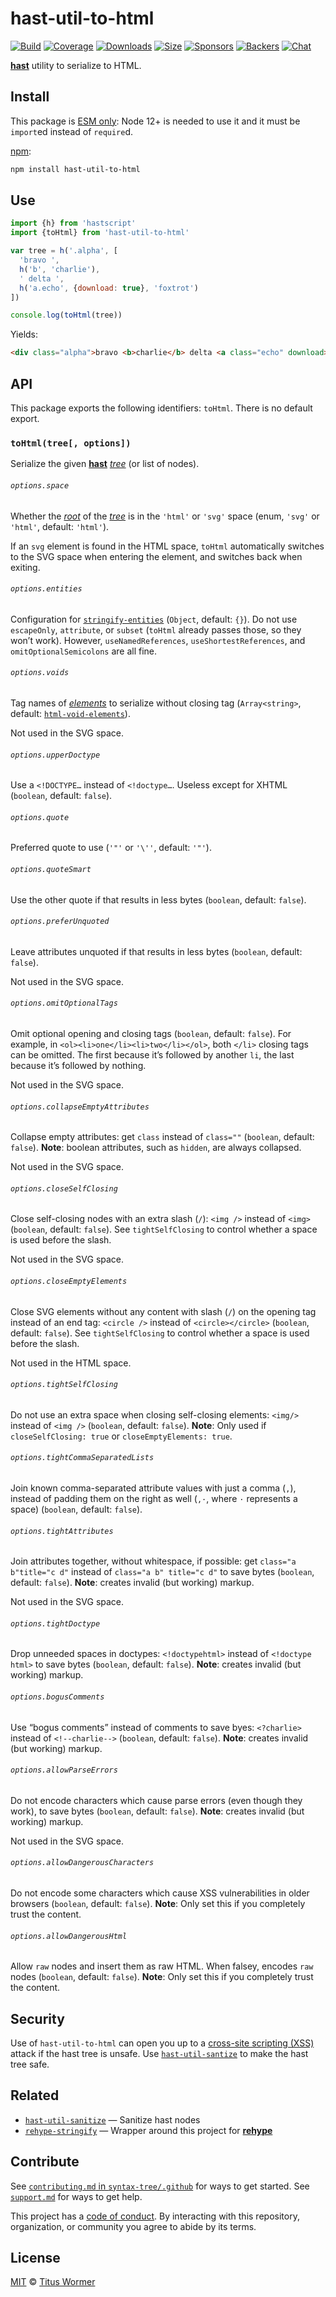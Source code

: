 # hast-util-to-html

[![Build][build-badge]][build]
[![Coverage][coverage-badge]][coverage]
[![Downloads][downloads-badge]][downloads]
[![Size][size-badge]][size]
[![Sponsors][sponsors-badge]][collective]
[![Backers][backers-badge]][collective]
[![Chat][chat-badge]][chat]

[**hast**][hast] utility to serialize to HTML.

## Install

This package is [ESM only](https://gist.github.com/sindresorhus/a39789f98801d908bbc7ff3ecc99d99c):
Node 12+ is needed to use it and it must be `import`ed instead of `require`d.

[npm][]:

```sh
npm install hast-util-to-html
```

## Use

```js
import {h} from 'hastscript'
import {toHtml} from 'hast-util-to-html'

var tree = h('.alpha', [
  'bravo ',
  h('b', 'charlie'),
  ' delta ',
  h('a.echo', {download: true}, 'foxtrot')
])

console.log(toHtml(tree))
```

Yields:

```html
<div class="alpha">bravo <b>charlie</b> delta <a class="echo" download>foxtrot</a></div>
```

## API

This package exports the following identifiers: `toHtml`.
There is no default export.

### `toHtml(tree[, options])`

Serialize the given [**hast**][hast] [*tree*][tree] (or list of nodes).

###### `options.space`

Whether the [*root*][root] of the [*tree*][tree] is in the `'html'` or `'svg'`
space (enum, `'svg'` or `'html'`, default: `'html'`).

If an `svg` element is found in the HTML space, `toHtml` automatically switches
to the SVG space when entering the element, and switches back when exiting.

###### `options.entities`

Configuration for [`stringify-entities`][stringify-entities] (`Object`, default:
`{}`).
Do not use `escapeOnly`, `attribute`, or `subset` (`toHtml` already passes
those, so they won’t work).
However, `useNamedReferences`, `useShortestReferences`, and
`omitOptionalSemicolons` are all fine.

###### `options.voids`

Tag names of [*elements*][element] to serialize without closing tag
(`Array<string>`, default: [`html-void-elements`][html-void-elements]).

Not used in the SVG space.

###### `options.upperDoctype`

Use a `<!DOCTYPE…` instead of `<!doctype…`.
Useless except for XHTML (`boolean`, default: `false`).

###### `options.quote`

Preferred quote to use (`'"'` or `'\''`, default: `'"'`).

###### `options.quoteSmart`

Use the other quote if that results in less bytes (`boolean`, default: `false`).

###### `options.preferUnquoted`

Leave attributes unquoted if that results in less bytes (`boolean`, default:
`false`).

Not used in the SVG space.

###### `options.omitOptionalTags`

Omit optional opening and closing tags (`boolean`, default: `false`).
For example, in `<ol><li>one</li><li>two</li></ol>`, both `</li>`
closing tags can be omitted.
The first because it’s followed by another `li`, the last because it’s followed
by nothing.

Not used in the SVG space.

###### `options.collapseEmptyAttributes`

Collapse empty attributes: get `class` instead of `class=""` (`boolean`,
default: `false`).
**Note**: boolean attributes, such as `hidden`, are always collapsed.

Not used in the SVG space.

###### `options.closeSelfClosing`

Close self-closing nodes with an extra slash (`/`): `<img />` instead of
`<img>` (`boolean`, default: `false`).
See `tightSelfClosing` to control whether a space is used before the slash.

Not used in the SVG space.

###### `options.closeEmptyElements`

Close SVG elements without any content with slash (`/`) on the opening tag
instead of an end tag: `<circle />` instead of `<circle></circle>` (`boolean`,
default: `false`).
See `tightSelfClosing` to control whether a space is used before the slash.

Not used in the HTML space.

###### `options.tightSelfClosing`

Do not use an extra space when closing self-closing elements: `<img/>` instead
of `<img />` (`boolean`, default: `false`).
**Note**: Only used if `closeSelfClosing: true` or `closeEmptyElements: true`.

###### `options.tightCommaSeparatedLists`

Join known comma-separated attribute values with just a comma (`,`), instead of
padding them on the right as well (`,·`, where `·` represents a space)
(`boolean`, default: `false`).

###### `options.tightAttributes`

Join attributes together, without whitespace, if possible: get
`class="a b"title="c d"` instead of `class="a b" title="c d"` to save bytes
(`boolean`, default: `false`).
**Note**: creates invalid (but working) markup.

Not used in the SVG space.

###### `options.tightDoctype`

Drop unneeded spaces in doctypes: `<!doctypehtml>` instead of `<!doctype html>`
to save bytes (`boolean`, default: `false`).
**Note**: creates invalid (but working) markup.

###### `options.bogusComments`

Use “bogus comments” instead of comments to save byes: `<?charlie>` instead of
`<!--charlie-->` (`boolean`, default: `false`).
**Note**: creates invalid (but working) markup.

###### `options.allowParseErrors`

Do not encode characters which cause parse errors (even though they work), to
save bytes (`boolean`, default: `false`).
**Note**: creates invalid (but working) markup.

Not used in the SVG space.

###### `options.allowDangerousCharacters`

Do not encode some characters which cause XSS vulnerabilities in older browsers
(`boolean`, default: `false`).
**Note**: Only set this if you completely trust the content.

###### `options.allowDangerousHtml`

Allow `raw` nodes and insert them as raw HTML.
When falsey, encodes `raw` nodes (`boolean`, default: `false`).
**Note**: Only set this if you completely trust the content.

## Security

Use of `hast-util-to-html` can open you up to a
[cross-site scripting (XSS)][xss] attack if the hast tree is unsafe.
Use [`hast-util-santize`][sanitize] to make the hast tree safe.

## Related

*   [`hast-util-sanitize`][sanitize]
    — Sanitize hast nodes
*   [`rehype-stringify`](https://github.com/rehypejs/rehype/tree/HEAD/packages/rehype-stringify)
    — Wrapper around this project for [**rehype**](https://github.com/wooorm/rehype)

## Contribute

See [`contributing.md` in `syntax-tree/.github`][contributing] for ways to get
started.
See [`support.md`][support] for ways to get help.

This project has a [code of conduct][coc].
By interacting with this repository, organization, or community you agree to
abide by its terms.

## License

[MIT][license] © [Titus Wormer][author]

<!-- Definitions -->

[build-badge]: https://github.com/syntax-tree/hast-util-to-html/workflows/main/badge.svg

[build]: https://github.com/syntax-tree/hast-util-to-html/actions

[coverage-badge]: https://img.shields.io/codecov/c/github/syntax-tree/hast-util-to-html.svg

[coverage]: https://codecov.io/github/syntax-tree/hast-util-to-html

[downloads-badge]: https://img.shields.io/npm/dm/hast-util-to-html.svg

[downloads]: https://www.npmjs.com/package/hast-util-to-html

[size-badge]: https://img.shields.io/bundlephobia/minzip/hast-util-to-html.svg

[size]: https://bundlephobia.com/result?p=hast-util-to-html

[sponsors-badge]: https://opencollective.com/unified/sponsors/badge.svg

[backers-badge]: https://opencollective.com/unified/backers/badge.svg

[collective]: https://opencollective.com/unified

[chat-badge]: https://img.shields.io/badge/chat-discussions-success.svg

[chat]: https://github.com/syntax-tree/unist/discussions

[npm]: https://docs.npmjs.com/cli/install

[license]: license

[author]: https://wooorm.com

[contributing]: https://github.com/syntax-tree/.github/blob/HEAD/contributing.md

[support]: https://github.com/syntax-tree/.github/blob/HEAD/support.md

[coc]: https://github.com/syntax-tree/.github/blob/HEAD/code-of-conduct.md

[html-void-elements]: https://github.com/wooorm/html-void-elements

[stringify-entities]: https://github.com/wooorm/stringify-entities

[tree]: https://github.com/syntax-tree/unist#tree

[root]: https://github.com/syntax-tree/unist#root

[hast]: https://github.com/syntax-tree/hast

[element]: https://github.com/syntax-tree/hast#element

[xss]: https://en.wikipedia.org/wiki/Cross-site_scripting

[sanitize]: https://github.com/syntax-tree/hast-util-sanitize
